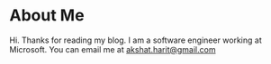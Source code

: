 # About Me

Hi. Thanks for reading my blog.
I am a software engineer working at Microsoft.
You can email me at akshat.harit@gmail.com
